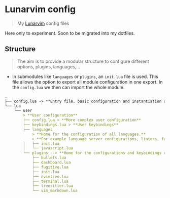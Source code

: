 # Lunarvim config

> My [Lunarvim](https://www.lunarvim.org/) config files

Here only to experiment. Soon to be migrated into my dotfiles.

## Structure

> The aim is to provide a modular structure to configure different options, plugins, languages,...

- In submodules like `languages` or `plugins`, an `init.lua` file is used. This file allows the option to export all module configuration in one export. In the `config.lua` we then can import the whole module.

```markdown
.
├── config.lua -> **Entry file, basic configuration and instantiation of plugins**
└── lua
    └── user 
        > **User configuration**
        ├── config.lua > **More complex user configuration**
        ├── keybindings.lua > **User keybindings**
        ├── languages
            > **Home for the configuration of all languages.**
            > **For example language server configurations, linters, formatters, debuggers, ...**
        │   ├── init.lua
        │   └── javascript.lua
        └── plugins --> **Home for the configurations and keybindings of all plugins**
            ├── bullets.lua
            ├── dashboard.lua
            ├── fugitive.lua
            ├── init.lua
            ├── nvimtree.lua
            ├── terminal.lua
            ├── treesitter.lua
            └── vim_markdown.lua
```
